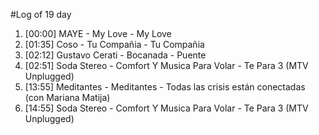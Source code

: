 #Log of 19 day

1. [00:00] MAYE - My Love - My Love
1. [01:35] Coso - Tu Compañia - Tu Compañia
1. [02:12] Gustavo Cerati - Bocanada - Puente
1. [02:51] Soda Stereo - Comfort Y Musica Para Volar - Te Para 3 (MTV Unplugged)
1. [13:55] Meditantes - Meditantes - Todas las crisis están conectadas (con Mariana Matija)
1. [14:55] Soda Stereo - Comfort Y Musica Para Volar - Te Para 3 (MTV Unplugged)
